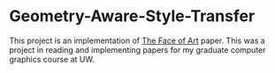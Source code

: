 # Geometry-Aware-Style-Transfer

This project is an implementation of [The Face of Art](https://faculty.runi.ac.il/arik/site/foa/face-of-art.asp) paper. This was a project in reading and implementing papers for my graduate computer graphics course at UW.
